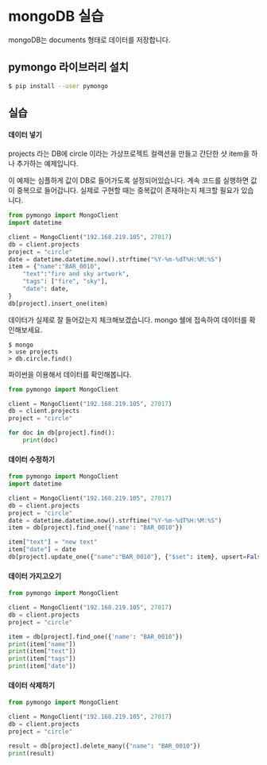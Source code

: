 # mongoDB 실습

mongoDB는 documents 형태로 데이터를 저장합니다.

## pymongo 라이브러리 설치

```bash
$ pip install --user pymongo
```

## 실습

#### 데이터 넣기
projects 라는 DB에 circle 이라는 가상프로젝트 컬랙션을 만들고 간단한 샷 item을 하나 추가하는 예제입니다.

이 예제는 심플하게 값이 DB로 들어가도록 설정되어있습니다.
계속 코드를 실행하면 값이 중복으로 들어갑니다.
실제로 구현할 때는 중복값이 존재하는지 체크할 필요가 있습니다.

```python
from pymongo import MongoClient
import datetime

client = MongoClient("192.168.219.105", 27017)
db = client.projects
project = "circle"
date = datetime.datetime.now().strftime("%Y-%m-%dT%H:%M:%S")
item = {"name":"BAR_0010",
	"text":"fire and sky artwork",
	"tags": ["fire", "sky"],
	"date": date,
}
db[project].insert_one(item)
```

데이터가 실제로 잘 들어갔는지 체크해보겠습니다. mongo 쉘에 접속하여 데이터를 확인해보세요.

```
$ mongo
> use projects
> db.circle.find()
```

파이썬을 이용해서 데이터를 확인해봅니다.
```python
from pymongo import MongoClient

client = MongoClient("192.168.219.105", 27017)
db = client.projects
project = "circle"

for doc in db[project].find():
	print(doc) 
```

#### 데이터 수정하기

```python
from pymongo import MongoClient
import datetime

client = MongoClient("192.168.219.105", 27017)
db = client.projects
project = "circle"
date = datetime.datetime.now().strftime("%Y-%m-%dT%H:%M:%S")
item = db[project].find_one({'name': "BAR_0010"})

item["text"] = "new text"
item["date"] = date
db[project].update_one({"name":"BAR_0010"}, {"$set": item}, upsert=False)
```

#### 데이터 가지고오기

```python
from pymongo import MongoClient

client = MongoClient("192.168.219.105", 27017)
db = client.projects
project = "circle"

item = db[project].find_one({'name': "BAR_0010"})
print(item["name"])
print(item["text"])
print(item["tags"])
print(item["date"])
```

#### 데이터 삭제하기

```python
from pymongo import MongoClient

client = MongoClient("192.168.219.105", 27017)
db = client.projects
project = "circle"

result = db[project].delete_many({"name": "BAR_0010"})
print(result)
```
